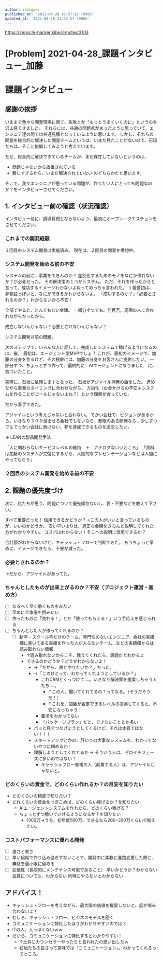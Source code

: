 ```yaml
---
author: ishigaki
published_at: '2021-04-28 16:57:19 +0900'
updated_at: '2021-04-28 21:25:57 +0900'
---
```


https://zeroichi-hacker.kibe.la/notes/3103

# [Problem] 2021-04-28_課題インタビュー_加藤

# 課題インタビュー
## 感謝の挨拶
いままで色々な開発現場に居て、失敗とか「もっとうまくいくのに」というのを沢山見てきました。
それらには、共通の問題点があったように思っていて、エンジニア達の間では共通見解となっているように思います。
しかし、それらの問題を総合的に解決した開発チームというは、いまだ見たことがないので、石垣たちは、そこに挑戦してみようと考えています。

ただ、総合的に解決できているチームが、まだ存在していないというのは、
- 問題じゃないから放置されている
- 難しすぎるから、いまだ解決されていない
のどちらかだと思います。

そこで、我々エンジニアが思っている問題が、作りたい人にとっても問題なのか？をインタビューさせてください。

## 1. インタビュー前の確認（状況確認）
インタビュー前に、誘導質問とならないよう、最初にオープン・クエスチョンをさせてください。

### これまでの開発経験
１回目のシステム開発は実施済み。
現在は、２回目の開発を構想中。

### システム開発を始める前の不安
システムの前に、事業をできんのか？
差別化するためのモノをなにか作れないか？が必死だった。
その解決策の１つがシステム。
ただ、それを作ったからと言って、成功するイメージわかないよねってめっちゃ言われた。
１番最初は、夢物語っぽいと、なにができるかわからないよ。
「成功するのか？」「必要とされるのか？」わからないから不安！

全部でやると、とんでもない金額。
一部分ずつでも、何百万。周囲の人に言われながらだったから。

成立しないんじゃない？必要とされないんじゃない？

システム開発以前の問題。

次のステップで、いろんな人に話して、完成したシステムで稼げるようになるのは、後。
最初は、エージェント型MVPでしょ？
これが、最初のイメージで、加藤の分身を作るけど、その根幹には、加藤の分身をお客さんに提供したい。
一部分ずつ、ちょっとずつ作って、最終的に　AIエージェントになりました　に、気づいたこと。

実際に、石垣に依頼しますとなった。
石垣がアジャイル開発の話をした。
進めながら事業のタイミングに合わせながら、
方向性（お金かけるの不安＋システムを作ることがゴールじゃないよね？）という理解が合っていた。

だから着手できた。

アジャイルという考えじゃないと合わない。
でかい会社で、ビジョンがあるから、いきなり３００億出せる会社でもないなら、制限のある開発なら、少しずつでもでっかい会社に負けない、夢を達成できるものを追求したい。

→ LEANの製品開発手法

「人に関わらないサービスレベルの維持　＋　アナログないいところ」
「資料は加藤のシステムが完璧にするから、人間的なプレゼンテーションなどは人間にやってもらう」

### ２回目のシステム開発を始める前の不安

## 2. 課題の優先度づけ
次に、私たちが思う、問題について優先順位ないし、要・不要などを教えて下さい。

すべて重要だった！
信用できるかどうか？→この人がいいと言っているものが、いいのかどうか。
安い早いよりは、適正な金額をきちんと説明してくれた方がわかりやすい。
コスパはわからない！そこへの説明に信用できるか？

合計額がわからないけど、キャッシュ・フローで判断できた。
もうちょっと早めに、イメージできたら、不安が減った。

### 必要とされるのか？
→だから、アジャイルがあってた。

### ちゃんとしたものが出来上がるのか？不安（プロジェクト運営・進め方）
- [ ] なるべく早く動くものをみたい
- [ ] 早めに全体像を掴みたい
- [ ] 作ったものに「売れる！」とか「使ってもらえる！」いう手応えを感じられる
- [ ] ちゃんとした人が作ってくれるのか？
    - [ ] 新卒・スクール卒だけのチーム、専門性のないエンジニア、会社の実績欄に書いてある実績を作った人が入らないチーム...などの実績欄からは読み取れない情報
        - ↑読み取れないからこそ、教えてくれたら、課題だとわかるよ
        - できるのかどうか？どうせわからないよ！
            - →「だから、誰とやりたいか？」だった。
            - →「このひとって、わかってくれようとしているか？」
                - これCRMとくっつけて....。いきなり解決策を提案しちゃう人たち....。
                    - ↑この人、聞いてくれてるの？ってなる。（そうだそうだ！）
                    - ↑これを、加藤が否定できるレベルの提案してくると、不安になっちゃう！
                - 要求をわかってない
                - 「パッケージプラン」だと、できないこととか多い
            - パッと見でつなげようとしてくるけど、それは本質ではない！！！
            - スタートアップとかの、肝いりの大事なシステムを、わかってないやつに頼めるか！
            - 理解しようとしてくれてるか → そういう人は、ゼロイチフェーズに多いのではない？
                - キャッシュフロー重視の人（起業する人）は、アジャイルじゃないと。

### どのくらいの資金で、どのくらい作れるか？の目安を知りたい
- どのくらいの精度で知りたい？
- どれくらいの資金をつぎこめば、どのくらい稼げるか？を知りたい
    - AIエージェントシステムを作れたら、どのくらい稼げる？
    - ちょっとずつ稼いでいけるようになるか？を知りたい
        - 1000万→うち、初年度500万、できるなら200~300万くらいで抑えたい。

### コストパフォーマンスに優れる開発
- [ ] 速さと安さ
- [ ] 早い段階で作り込み過ぎずないことで、開発中に柔軟に進路変更した際に、無駄を最小限に留める
- [ ] 拡張性（長期的にメンテナンス可能であること）
早いかどうか？わからない
品質についても、わからない
同時にやらないとわからない

## アドバイス！
- キャッシュ・フローを考えながら、最大限の価値を提案しないと、話が噛み合わないよ！
- むしろ、キャッシュ・フロー、ビジネスモデルを聞く
- コミュニケーションに特化したほうがわかりやすいのでは？
- ITの人、人っぽくないｗｗ
- だから、コミュニケーションに特化するとわかりやすい！
    - ↑土井にカウンセラーやったらと言われたの思い出したｗ
    - 石垣たちの良さって意味では「コミュニケーション」。わかってくれるってところ。
